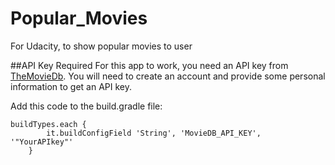# Popular_Movies
For Udacity, to show popular movies to user

##API Key Required
For this app to work, you need an API key from [TheMovieDb](https://www.themoviedb.org). You will need to create an account and 
provide some personal information to get an API key.


Add this code to the build.gradle file:
```
buildTypes.each {
        it.buildConfigField 'String', 'MovieDB_API_KEY', '"YourAPIkey"'
    }
   ```
